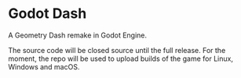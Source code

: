 # Godot Dash
A Geometry Dash remake in Godot Engine.

The source code will be closed source until the full release. For the moment, the repo will be used to upload builds of the game for Linux, Windows and macOS.
